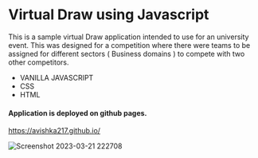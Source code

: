# Virtual Draw using Javascript

This is a sample virtual Draw application intended to use for an university event. This was designed for a competition where there were teams to be assigned for different sectors ( Business domains ) to compete with two other competitors.

* VANILLA JAVASCRIPT
* CSS
* HTML

#### Application is deployed on github pages. 
https://avishka217.github.io/


![Screenshot 2023-03-21 222708](https://user-images.githubusercontent.com/62095876/226684824-908a1c65-cf7b-4fce-ba49-b85d69e48b58.png)
